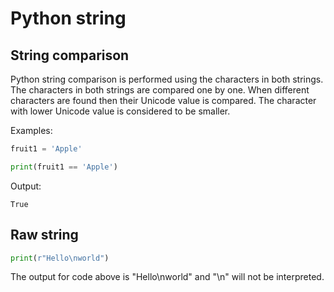# Python string

## String comparison

Python string comparison is performed using the characters in both strings. The characters in both strings are compared one by one. When different characters are found then their Unicode value is compared. The character with lower Unicode value is considered to be smaller.

Examples:

```python
fruit1 = 'Apple'

print(fruit1 == 'Apple')
```

Output:

```text
True
```

## Raw string

```python
print(r"Hello\nworld")
```

The output for code above is "Hello\nworld" and "\n" will not be interpreted.


